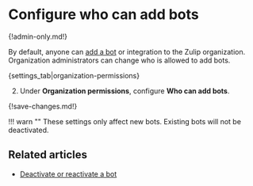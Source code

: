 # Configure who can add bots

{!admin-only.md!}

By default, anyone can [add a bot](/help/add-a-bot-or-integration) or
integration to the Zulip organization. Organization administrators can
change who is allowed to add bots.

{settings_tab|organization-permissions}

2. Under **Organization permissions**, configure **Who can add bots**.

{!save-changes.md!}

!!! warn ""
    These settings only affect new bots. Existing bots will not be
    deactivated.

## Related articles

* [Deactivate or reactivate a bot](/help/deactivate-or-reactivate-a-bot)

